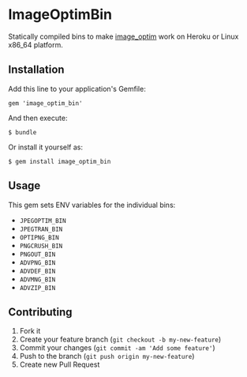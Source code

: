 # ImageOptimBin

Statically compiled bins to make [image_optim](https://github.com/toy/image_optim) work on Heroku or Linux
x86_64 platform.

## Installation

Add this line to your application's Gemfile:

    gem 'image_optim_bin'

And then execute:

    $ bundle

Or install it yourself as:

    $ gem install image_optim_bin

## Usage

This gem sets ENV variables for the individual bins:

- `JPEGOPTIM_BIN`
- `JPEGTRAN_BIN`
- `OPTIPNG_BIN`
- `PNGCRUSH_BIN`
- `PNGOUT_BIN`
- `ADVPNG_BIN`
- `ADVDEF_BIN`
- `ADVMNG_BIN`
- `ADVZIP_BIN`

## Contributing

1. Fork it
2. Create your feature branch (`git checkout -b my-new-feature`)
3. Commit your changes (`git commit -am 'Add some feature'`)
4. Push to the branch (`git push origin my-new-feature`)
5. Create new Pull Request
